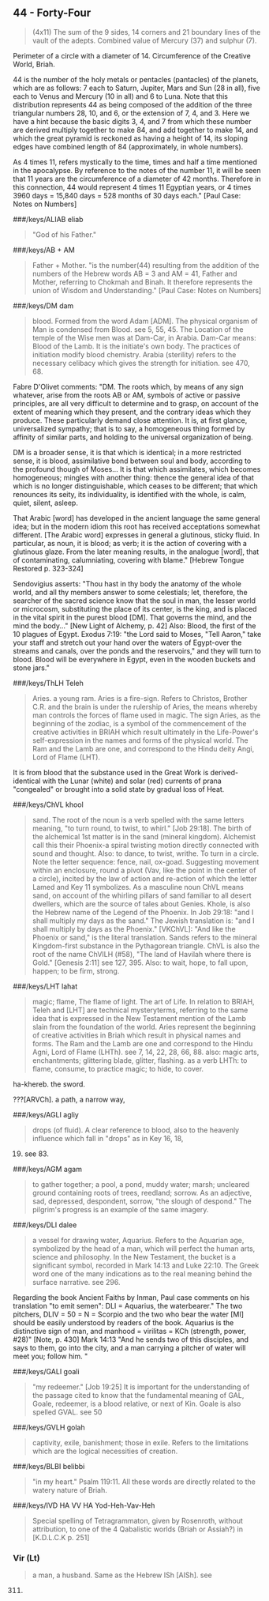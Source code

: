 ## 44 - Forty-Four
> (4x11)
The sum of the 9 sides, 14 corners and 21 boundary lines of the
vault of the adepts. Combined value of Mercury (37) and sulphur
(7).

Perimeter of a circle with a diameter of 14. Circumference of the
Creative World, Briah.

44 is the number of the holy metals or pentacles (pantacles) of
the planets, which are as follows: 7 each to Saturn, Jupiter,
Mars and Sun (28 in all), five each to Venus and Mercury (10 in
all) and 6 to Luna. Note that this distribution represents 44 as
being composed of the addition of the three triangular numbers
28, 10, and 6, or the extension of 7, 4, and 3. Here we have a
hint because the basic digits 3, 4, and 7 from which these number
are derived multiply together to make 84, and add together to
make 14, and which the great pyramid is reckoned as having a
height of 14, its sloping edges have combined length of 84
(approximately, in whole numbers).

As 4 times 11, refers mystically to the time, times and half a
time mentioned in the apocalypse. By reference to the notes of
the number 11, it will be seen that 11 years are the
circumference of a diameter of 42 months. Therefore in this
connection, 44 would represent 4 times 11 Egyptian years, or 4
times 3960 days = 15,840 days = 528 months of 30 days each."
[Paul Case: Notes on Numbers]

###/keys/ALIAB eliab
> "God of his Father."

###/keys/AB + AM
> Father + Mother. "is the number(44) resulting from the
addition of the numbers of the Hebrew words AB = 3 and AM = 41,
Father and Mother, referring to Chokmah and Binah. It therefore
represents the union of Wisdom and Understanding." [Paul Case:
Notes on Numbers]

###/keys/DM dam
> blood. Formed from the word Adam [ADM]. The physical
organism of Man is condensed from Blood. see 5, 55, 45. The
Location of the temple of the Wise men was at Dam-Car, in Arabia.
Dam-Car means: Blood of the Lamb. It is the initiate's own body.
The practices of initiation modify blood chemistry. Arabia
(sterility) refers to the necessary celibacy which gives the
strength for initiation. see 470, 68.

Fabre D'Olivet comments: "DM. The roots which, by means of any
sign whatever, arise from the roots AB or AM, symbols of active
or passive principles, are all very difficult to determine and to
grasp, on account of the extent of meaning which they present,
and the contrary ideas which they produce. These particularly
demand close attention. It is, at first glance, universalized
sympathy; that is to say, a homogeneous thing formed by affinity
of similar parts, and holding to the universal organization of
being.

DM is a broader sense, it is that which is identical; in a more
restricted sense, it is blood, assimilative bond between soul and
body, according to the profound though of Moses... It is that
which assimilates, which becomes homogeneous; mingles with
another thing: thence the general idea of that which is no longer
distinguishable, which ceases to be different; that which
renounces its seity, its individuality, is identified with the
whole, is calm, quiet, silent, asleep.

That Arabic [word] has developed in the ancient language the same
general idea; but in the modern idiom this root has received
acceptations somewhat different. [The Arabic word] expresses in
general a glutinous, sticky fluid. In particular, as noun, it is
blood; as verb; it is the action of covering with a glutinous
glaze. From the later meaning results, in the analogue [word],
that of contaminating, calumniating, covering with blame."
[Hebrew Tongue Restored p. 323-324]

Sendovigius asserts: "Thou hast in thy body the anatomy of the
whole world, and all thy members answer to some celestials; let,
therefore, the searcher of the sacred science know that the soul
in man, the lesser world or microcosm, substituting the place of
its center, is the king, and is placed in the vital spirit in the
purest blood [DM]. That governs the mind, and the mind the
body..." [New Light of Alchemy, p. 42] Also: Blood, the first of
the 10 plagues of Egypt. Exodus 7:19: "the Lord said to Moses,
"Tell Aaron," take your staff and stretch out your hand over the
waters of Egypt-over the streams and canals, over the ponds and
the reservoirs," and they will turn to blood. Blood will be
everywhere in Egypt, even in the wooden buckets and stone jars."

###/keys/ThLH Teleh
> Aries. a young ram. Aries is a fire-sign. Refers to
Christos, Brother C.R. and the brain is under the rulership of
Aries, the means whereby man controls the forces of flame used in
magic. The sign Aries, as the beginning of the zodiac, is a
symbol of the commencement of the creative activities in BRIAH
which result ultimately in the Life-Power's self-expression in
the names and forms of the physical world. The Ram and the Lamb
are one, and correspond to the Hindu deity Angi, Lord of Flame
(LHT).

It is from blood that the substance used in the Great Work is
derived-identical with the Lunar (white) and solar (red) currents
of prana "congealed" or brought into a solid state by gradual
loss of Heat.

###/keys/ChVL khool
> sand. The root of the noun is a verb spelled with
the same letters meaning, "to turn round, to twist, to whirl."
[Job 29:18]. The birth of the alchemical 1st matter is in the
sand (mineral kingdom). Alchemist call this their Phoenix-a
spiral twisting motion directly connected with sound and thought.
Also: to dance, to twist, writhe. To turn in a circle. Note the
letter sequence: fence, nail, ox-goad. Suggesting movement within
an enclosure, round a pivot (Vav, like the point in the center of
a circle), incited by the law of action and re-action of which
the letter Lamed and Key 11 symbolizes. As a masculine noun ChVL
means sand, on account of the whirling pillars of sand familiar
to all desert dwellers, which are the source of tales about
Genies. Khole, is also the Hebrew name of the Legend of the
Phoenix. In Job 29:18: "and I shall multiply my days as the
sand." The Jewish translation is: "and I shall multiply by days
as the Phoenix." [VKChVL]: "And like the Phoenix or sand," is the
literal translation. Sands refers to the mineral Kingdom-first
substance in the Pythagorean triangle. ChVL is also the root of
the name ChVILH (#58), "The land of Havilah where there is Gold."
[Genesis 2:11] see 127, 395. Also: to wait, hope, to fall upon,
happen; to be firm, strong.

###/keys/LHT lahat
> magic; flame, The flame of light. The art of Life.
In relation to BRIAH, Teleh and [LHT] are technical mysteryterms,
referring to the same idea that is expressed in the New
Testament mention of the Lamb slain from the foundation of the
world. Aries represent the beginning of creative activities in
Briah which result in physical names and forms. The Ram and the
Lamb are one and correspond to the Hindu Agni, Lord of Flame
(LHTh). see 7, 14, 22, 28, 66, 88. also: magic arts,
enchantments; glittering blade, glitter, flashing. as a verb
LHTh: to flame, consume, to practice magic; to hide, to cover.

ha-khereb. the sword.

???[ARVCh]. a path, a narrow way,

###/keys/AGLI agliy
> drops (of fluid). A clear reference to blood, also
to the heavenly influence which fall in "drops" as in Key 16, 18,
19. see 83.

###/keys/AGM agam
> to gather together; a pool, a pond, muddy water;
marsh; uncleared ground containing roots of trees, reedland;
sorrow. As an adjective, sad, depressed, despondent, sorrow, "the
slough of despond." The pilgrim's progress is an example of the
same imagery.

###/keys/DLI dalee
> a vessel for drawing water, Aquarius. Refers to the
Aquarian age, symbolized by the head of a man, which will perfect
the human arts, science and philosophy. In the New Testament, the
bucket is a significant symbol, recorded in Mark 14:13 and Luke
22:10. The Greek word one of the many indications as to the real
meaning behind the surface narrative. see 296.

Regarding the book Ancient Faiths by Inman, Paul case comments on
his translation "to emit semen": DLI = Aquarius, the waterbearer."
The two pitchers, DLIV = 50 = N = Scorpio and the two
who bear the water [MI] should be easily understood by readers of
the book. Aquarius is the distinctive sign of man, and manhood =
virilitas = KCh (strength, power, #28)" [Note, p. 430] Mark 14:13
"And he sends two of this disciples, and says to them, go into
the city, and a man carrying a pitcher of water will meet you;
follow him. "

###/keys/GALI goali
> "my redeemer." [Job 19:25] It is important for the
understanding of the passage cited to know that the fundamental
meaning of GAL, Goale, redeemer, is a blood relative, or next of
Kin. Goale is also spelled GVAL. see 50

###/keys/GVLH golah
> captivity, exile, banishment; those in exile. Refers
to the limitations which are the logical necessities of creation.

###/keys/BLBI belibbi
> "in my heart." Psalm 119:11.
All these words are directly related to the watery nature of
Briah.

###/keys/IVD HA VV HA Yod-Heh-Vav-Heh
> Special spelling of Tetragrammaton,
given by Rosenroth, without attribution, to one of the 4
Qabalistic worlds (Briah or Assiah?) in [K.D.L.C.K p. 251]

### Vir (Lt)
> a man, a husband. Same as the Hebrew ISh [AISh]. see
311.